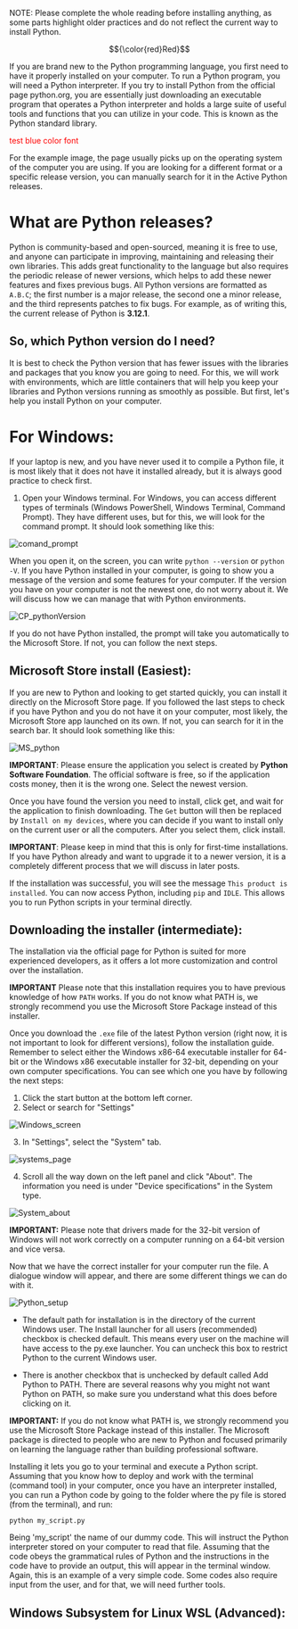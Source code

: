 NOTE: Please complete the whole reading before installing anything, as some parts highlight older practices and do not reflect the current way to install Python.

$${\color{red}Red}$$


If you are brand new to the Python programming language, you first need to have it properly installed on your computer. To run a Python program, you will need a Python interpreter. If you try to install Python from the official page python.org, you are essentially just downloading an executable program that operates a Python interpreter and holds a large suite of useful tools and functions that you can utilize in your code. This is known as the Python standard library. 

<font color='red'>test blue color font</font>

For the example image, the page usually picks up on the operating system of the computer you are using. If you are looking for a different format or a specific release version, you can manually search for it in the Active Python releases.

# What are Python releases?

Python is community-based and open-sourced, meaning it is free to use, and anyone can participate in improving, maintaining and releasing their own libraries. This adds great functionality to the language but also requires the periodic release of newer versions, which helps to add these newer features and fixes previous bugs. All Python versions are formatted as `A.B.C`; the first number is a major release, the second one a minor release, and the third represents patches to fix bugs. For example, as of writing this, the current release of Python is **3.12.1**. 

## So, which Python version do I need?

It is best to check the Python version that has fewer issues with the libraries and packages that you know you are going to need. For this, we will work with environments, which are little containers that will help you keep your libraries and Python versions running as smoothly as possible. But first, let's help you install Python on your computer.

# For Windows:

If your laptop is new, and you have never used it to compile a Python file, it is most likely that it does not have it installed already, but it is always good practice to check first.

1. Open your Windows terminal. For Windows, you can access different types of terminals (Windows PowerShell, Windows Terminal, Command Prompt). They have different uses, but for this, we will look for the command prompt. It should look something like this:


![comand_prompt](https://github.com/mayraberrones94/CCI_technical/assets/35910638/61396d83-540e-40b5-b538-42eab8bf0608)

When you open it, on the screen, you can write `python --version` or `python -V`. If you have Python installed in your computer, is going to show you a message of the version and some features for your computer. If the version you have on your computer is not the newest one, do not worry about it. We will discuss how we can manage that with Python environments.

![CP_pythonVersion](https://github.com/mayraberrones94/CCI_technical/assets/35910638/0ce3b3e7-e81f-44cd-910f-a2e5c45c2d6a)


If you do not have Python installed, the prompt will take you automatically to the Microsoft Store. If not, you can follow the next steps.

## Microsoft Store install (Easiest):


If you are new to Python and looking to get started quickly, you can install it directly on the Microsoft Store page. If you followed the last steps to check if you have Python and you do not have it on your computer, most likely, the Microsoft Store app launched on its own. If not, you can search for it in the search bar. It should look something like this:

![MS_python](https://github.com/mayraberrones94/CCI_technical/assets/35910638/ca41e14b-e9a9-4be9-a8c9-8b7202e697a8)

**IMPORTANT**: Please ensure the application you select is created by **Python Software Foundation**. The official software is free, so if the application costs money, then it is the wrong one. Select the newest version.

Once you have found the version you need to install, click get, and wait for the application to finish downloading. The `Get` button will then be replaced by `Install on my devices`, where you can decide if you want to install only on the current user or all the computers. After you select them, click install. 


**IMPORTANT**: Please keep in mind that this is only for first-time installations. If you have Python already and want to upgrade it to a newer version, it is a completely different process that we will discuss in later posts. 

If the installation was successful, you will see the message `This product is installed`. You can now access Python, including `pip` and `IDLE`. This allows you to run Python scripts in your terminal directly. 


## Downloading the installer (intermediate):

The installation via the official page for Python is suited for more experienced developers, as it offers a lot more customization and control over the installation. 

**IMPORTANT** Please note that this installation requires you to have previous knowledge of how `PATH` works. If you do not know what PATH is, we strongly recommend you use the Microsoft Store Package instead of this installer. 

Once you download the `.exe` file of the latest Python version (right now, it is not important to look for different versions), follow the installation guide. Remember to select either the Windows x86-64 executable installer for 64-bit or the Windows x86 executable installer for 32-bit, depending on your own computer specifications. You can see which one you have by following the next steps:

1. Click the start button at the bottom left corner.
2. Select or search for "Settings"

![Windows_screen](https://github.com/mayraberrones94/CCI_technical/assets/35910638/841c2627-4cc9-4752-868b-6e0434b10599)

3. In "Settings", select the "System" tab.

![systems_page](https://github.com/mayraberrones94/CCI_technical/assets/35910638/7f806b9b-41eb-4418-ba89-5023705b162d)

4. Scroll all the way down on the left panel and click "About". The information you need is under "Device specifications" in the System type. 

![System_about](https://github.com/mayraberrones94/CCI_technical/assets/35910638/6c24e493-78c0-492e-9552-a10db789aa89)

**IMPORTANT:** Please note that drivers made for the 32-bit version of Windows will not work correctly on a computer running on a 64-bit version and vice versa.

Now that we have the correct installer for your computer run the file. A dialogue window will appear, and there are some different things we can do with it.


![Python_setup](https://github.com/mayraberrones94/CCI_technical/assets/35910638/cd3029c1-be3f-4e1c-86e7-eab8f01a0e51)

- The default path for installation is in the directory of the current Windows user. The Install launcher for all users (recommended) checkbox is checked default. This means every user on the machine will have access to the py.exe launcher. You can uncheck this box to restrict Python to the current Windows user.

- There is another checkbox that is unchecked by default called Add Python to PATH. There are several reasons why you might not want Python on PATH, so make sure you understand what this does before clicking on it.

**IMPORTANT:** If you do not know what PATH is, we strongly recommend you use the Microsoft Store Package instead of this installer. The Microsoft package is directed to people who are new to Python and focused primarily on learning the language rather than building professional software.


Installing it lets you go to your terminal and execute a Python script. Assuming that you know how to deploy and work with the terminal (command tool) in your computer, once you have an interpreter installed, you can run a Python code by going to the folder where the py file is stored (from the terminal), and run:

```
python my_script.py
```

Being 'my_script' the name of our dummy code. This will instruct the Python interpreter stored on your computer to read that file. Assuming that the code obeys the grammatical rules of Python and the instructions in the code have to provide an output, this will appear in the terminal window. Again, this is an example of a very simple code. Some codes also require input from the user, and for that, we will need further tools.


## Windows Subsystem for Linux WSL (Advanced):

